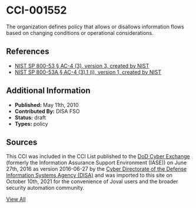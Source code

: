 # CCI-001552

The organization defines policy that allows or disallows information flows based on changing conditions or operational considerations.

## References ##

* [NIST SP 800-53 § AC-4 (3), version 3, created by NIST](http://csrc.nist.gov/publications/PubsSPs.html)
* [NIST SP 800-53A § AC-4 (3).1 (i), version 1, created by NIST](http://csrc.nist.gov/publications/PubsSPs.html)


## Additional Information ##

* **Published:** May 11th, 2010
* **Contributed By:** DISA FSO
* **Status:** draft
* **Types:** policy

## Sources ##

This CCI was included in the CCI List published to the [DoD Cyber Exchange](https://public.cyber.mil/stigs/cci/)
(formerly the Information Assurance Support Environment (IASE)) on June 27th, 2016 as version
2016-06-27 by the [Cyber Directorate of the Defense Information Systems Agency (DISA)](https://public.cyber.mil/about-cyber/)
and was imported to this site on October 10th, 2021 for the convenience of Joval users and the broader
security automation community.

[View All](../README.md)
